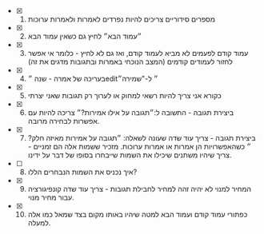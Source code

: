 - [x] 1. מספרים סידוריים צריכים להיות נפרדים לאמרות ולאמרות ערוכות
- [x] 2. ״עמוד הבא״ לחיץ גם כשאין עמוד הבא
- [x] 3. עמוד קודם לפעמים לא מביא לעמוד קודם, ואז גם לא לחיץ - כלומר אי אפשר לחזור לעמודים קודמים (המצב הנוכחי באמרות ובתגובות מדגים את זה)
- [x] 4. בעריכה של אמרה - שנה ״edit״ ל-"שמירה״
- [x] 5. כקורא אני צריך להיות רשאי למחוק או לערוך רק תגובות שאני יצרתי
- [x] 6. ביצירת תגובה - התשובה ל:״תגובה על אילו אמירות?״ צריכה להיות עם אפשרות לבחירה מרובה.
- [x] 7. ביצירת תגובה - צריך עוד שדה שעונה לשאלה: ״תגובה על אמירות מאיזה חלק?״ כשהאפשרויות הן אמרות או אמרות ערוכות. מזכיר ששמות אלה הם זמניים - צריך שיהיו משתנים שיכילו את השמות שייבחרו בסופו של דבר על ידינו.
- [ ] 8. איך נכניס את השמות הנבחרים הללו?
- [x] 9. המחיר למנוי לא יהיה זהה למחיר לחבילת תגובות - צריך עוד שדה קונפיגורציה עבור מחיר מנוי.
- [x] 10. כפתורי עמוד קודם ועמוד הבא למטה שיהיו באותו מקום בצד שמאל כמו אלה למעלה.
